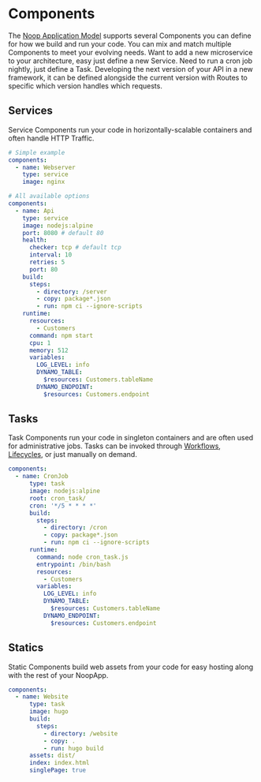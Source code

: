 # Components
The [Noop Application Model](/docs/Applications.md#noop-application-model) supports several Components you can define for how we build and run your code. You can mix and match multiple Components to meet your evolving needs. Want to add a new microservice to your architecture, easy just define a new Service. Need to run a cron job nightly, just define a Task. Developing the next version of your API in a new framework, it can be defined alongside the current version with Routes to specific which version handles which requests.

## Services

Service Components run your code in horizontally-scalable containers and often handle HTTP Traffic.

```yaml
# Simple example
components:
  - name: Webserver
    type: service
    image: nginx
```

```yaml
# All available options
components:
  - name: Api
    type: service
    image: nodejs:alpine
    port: 8080 # default 80
    health:
      checker: tcp # default tcp
      interval: 10
      retries: 5
      port: 80
    build:
      steps:
        - directory: /server
        - copy: package*.json
        - run: npm ci --ignore-scripts
    runtime:
      resources:
        - Customers
      command: npm start
      cpu: 1
      memory: 512
      variables:
        LOG_LEVEL: info
        DYNAMO_TABLE:
          $resources: Customers.tableName
        DYNAMO_ENDPOINT:
          $resources: Customers.endpoint
```

## Tasks

Task Components run your code in singleton containers and are often used for administrative jobs. Tasks can be invoked through [Workflows](), [Lifecycles](), or just manually on demand.

```yaml
components:
  - name: CronJob
      type: task
      image: nodejs:alpine
      root: cron_task/
      cron: '*/5 * * * *'
      build:
        steps:
          - directory: /cron
          - copy: package*.json
          - run: npm ci --ignore-scripts
      runtime:
        command: node cron_task.js
        entrypoint: /bin/bash
        resources:
          - Customers
        variables:
          LOG_LEVEL: info
          DYNAMO_TABLE:
            $resources: Customers.tableName
          DYNAMO_ENDPOINT:
            $resources: Customers.endpoint
```

## Statics

Static Components build web assets from your code for easy hosting along with the rest of your NoopApp.

```yaml
components:
  - name: Website
      type: task
      image: hugo
      build:
        steps:
          - directory: /website
          - copy: .
          - run: hugo build
      assets: dist/
      index: index.html
      singlePage: true
```
